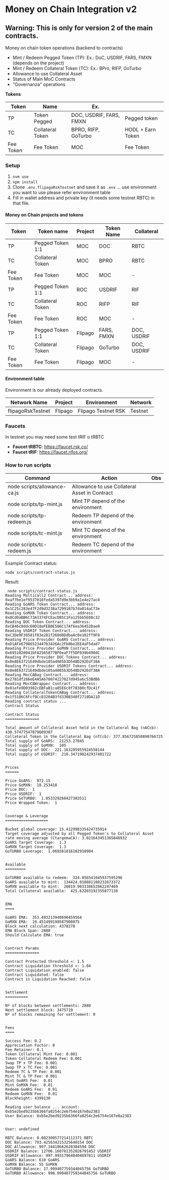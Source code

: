# Money on Chain Integration v2

## Warning: This is only for version 2 of the main contracts.

Money on chain token operations (backend to contracts)

* Mint / Redeem Pegged Token (TP): Ex.: DoC, USDRIF, FARS, FMXN (depends on the project)
* Mint / Redeem Collateral Token (TC): Ex.: BPro, RIFP, GoTurbo
* Allowance to use Collateral Asset
* Status of Main MoC Contracts
* "Governanza" operations

**Tokens**

| Token     | Name             | Ex.                     |                   |
|-----------|------------------|-------------------------|-------------------|
| TP        | Token Pegged     | DOC, USDRIF, FARS, FMXN | Pegged token      |
| TC        | Collateral Token | BPRO, RIFP, GoTurbo     | HODL + Earn Token |
| Fee Token | Fee Token        | MOC                     | Fee Token         |


### Setup

1. `nvm use`
2. `npm install`
3. Clone `.env.flipagoRskTestnet` and save it as `.env` ... use environment you want to use please refer environment table
4. Fill in wallet address and private key (it needs some testnet RBTC) in that file.



#### Money on Chain projects and tokens 

| Token      | Token name       | Project  | Token Name | Collateral   |
|------------|------------------|----------|------------|--------------|
| TP         | Pegged Token 1:1 | MOC      | DOC        | RBTC         |
| TC         | Collateral Token | MOC      | BPRO       | RBTC         |
| Fee Token  | Fee Token        | MOC      | MOC        | -            |
| TP         | Pegged Token 1:1 | ROC      | USDRIF     | RIF          |
| TC         | Collateral Token | ROC      | RIFP       | RIF          |
| Fee Token  | Fee Token        | ROC      | MOC        | -            |
| TP         | Pegged Token 1:1 | Flipago  | FARS, FMXN | DOC, USDRIF  |
| TC         | Collateral Token | Flipago  | GoTurbo    | DOC, USDRIF  |
| Fee Token  | Fee Token        | Flipago  | MOC        | -            |

#### Environment table

Environment is our already deployed contracts. 

| Network Name      | Project | Environment          | Network    |
|-------------------|---------|----------------------|------------|
| flipagoRskTestnet | Flipago | Flipago Testnet RSK  | Testnet    |


### Faucets

In testnet you may need some test tRIF o tRBTC

* **Faucet tRBTC**: https://faucet.rsk.co/
* **Faucet tRIF**: https://faucet.rifos.org/



### How to run scripts


| Command                      | Action                                        | Obs | 
|------------------------------|-----------------------------------------------|-----|
| node scripts/allowance-ca.js | Allowance to use Collateral Asset in Contract |     |
| node scripts/tp-mint.js      | Mint TP depend of the environment             |     |
| node scripts/tp-redeem.js    | Redeem TP depend of the environment           |     |
| node scripts/tc-mint.js      | Mint TC depend of the environment             |     |
| node scripts/tc-redeem.js    | Redeem TC depend of the environment           |     |


Example Contract status:

`node scripts/contract-status.js`

Result:

```
 node scripts/contract-status.js
Reading Multicall2 Contract... address:  0xaf7be1ef9537018feda5397d9e3bb9a1e4e27ac8
Reading GoARS Token Contract... address:  0x1C25c283e47F2d9d3238a72991B7b7da014aC73e
Reading GoMXN Token Contract... address:  0x8Cd0aBB6C73A3374FCEacDB5C1Fa125bb5E08c32
Reading DOC Token Contract... address:  0xCB46c0ddc60D18eFEB0E586C17Af6ea36452Dae0
Reading USDRIF Token Contract... address:  0xC3De9F38581f83e281f260d0DdbaAc0e102ff9F8
Reading Price Provider GoARS Contract... address:  0xD1AFe67986523447b3426Ac2Fb8be2EE4aF5dad7
Reading Price Provider GoMXN Contract... address:  0x6951020041bFA2565877BF0eaF7f5DF039b490dC
Reading Price Provider DOC Tokens Contract... address:  0x0e8E63721E49dbde105a4085b3D548D292Edf38A
Reading Price Provider USDRIF Tokens Contract... address:  0x0e8E63721E49dbde105a4085b3D548D292Edf38A
Reading MocCABag Contract... address:  0x2781df266eE4A5A678074227027d945a6c53BdB6
Reading MocCAWrapper Contract... address:  0x01efe9D03982cEBFaB1ca85E6c8f78380cfDc41f
Reading CollateralTokenCABag Contract... address:  0x1f5106C6Fcf9Cc83204B3fd330B340f2718DA11D
Reading contract status ...
Contract Status

Contract Status
===============

Total amount of Collateral Asset held in the Collateral Bag (nACcb): 430.57477547079609387
Collateral Token in the Collateral Bag (nTCcb): 377.856725850890766725
Total supply of GoARS:  21253.27845
Total supply of GoMXN:  105
Total supply of DOC:  221.163205955924558144
Total supply of USDRIF:  210.347190242937401722


Prices
======

Price GoARS:  972.15
Price GoMXN:  18.253418
Price DOC:  1
Price USDRIF:  1
Price GoTURBO:  1.053329260427303511
Price Wrapped Token:  1


Coverage & Leverage
===================

Bucket global coverage: 15.412998335424735914
Target coverage adjusted by all Pegged Token's to Collateral Asset rate moving average (CtargemaCA): 3.021643451365846932
GoARS Target Coverage:  1.3
GoMXN Target Coverage:  1.3
GoTURBO Leverage:  1.069381816102910904


Available
=========

GoTURBO available to redeem:  324.856541045937595296
GoARS available to mint:  134424.018881108232673372
GoMXN available to mint:  20819.903338652862247469
Total Collateral available:  425.62203192355877138


EMA
====

GoARS EMA:  353.493213948690459564
GoMXN EMA:  19.451499198587908075
Block next calculation: 4378278
EMA Block Span: 2880
Should Calculate EMA: true


Contract Params
===============
 
Contract Protected threshold <: 1.5
Contract Liquidation threshold <: 1.04
Contract Liquidation enabled: false
Contract Liquidated: false
Contract is Liquidation Reached: false


Settlement
==========

Nº of blocks between settlements: 2880
Next settlement block: 3475719
Nº of blocks remaining for settlement: 0


Fees
====

Success Fee: 0.2
Appreciation Factor: 0
Fee Retainer: 0.1
Token Collateral Mint Fee: 0.001
Token Collateral Redeem Fee: 0.001
Swap TP x TP Fee: 0.001
Swap TP x TC Fee: 0.001
Redeem TC & TP Fee: 0.001
Mint TC & TP Fee: 0.001
Mint GoARS Fee:  0.01
Mint GoMXN Fee:  0.01
Redeem GoARS Fee:  0.01
Redeem GoMXN Fee:  0.01
Blockheight: 4399130  
    
Reading user balance ... account: 0xb5e2bed9235b6366fa0254c2e6754e167e0a2383
User Balance: 0xb5e2bed9235b6366fa0254c2e6754e167e0a2383


User: undefined

RBTC Balance: 0.082309577214112371 RBTC
DOC Balance: 793.425634215325640154 DOC
DOC Allowance: 997.34418662628384594 DOC
USDRIF Balance: 12706.160701352026791452 USDRIF
USDRIF Allowance: 997.993179648404697811 USDRIF
GoARS Balance: 610 GoARS
GoMXN Balance: 55 GoMXN
GoTURBO Balance: 17.999407759344045756 GoTURBO
GoTURBO Allowance: 998.999407759344045756 GoTURBO

```